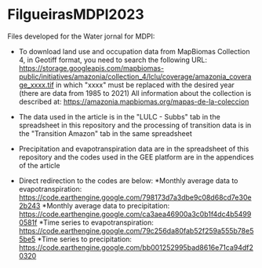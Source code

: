 # FilgueirasMDPI2023

Files developed for the Water jornal for MDPI:
* To download land use and occupation data from MapBiomas Collection 4, in Geotiff format, you need to search the following URL:
  https://storage.googleapis.com/mapbiomas-public/initiatives/amazonia/collection_4/lclu/coverage/amazonia_coverage_xxxx.tif
  in which "xxxx" must be replaced with the desired year (there are data from 1985 to 2021)
 All information about the collection is described at: https://amazonia.mapbiomas.org/mapas-de-la-coleccion

* The data used in the article is in the "LULC - Subbs" tab in the spreadsheet in this repository and the processing of transition data is in the "Transition Amazon" tab in the same spreadsheet

* Precipitation and evapotranspiration data are in the spreadsheet of this repository and the codes used in the GEE platform are in the appendices of the article
* Direct redirection to the codes are below:
  *Monthly average data to evapotranspiration: https://code.earthengine.google.com/798173d7a3dbe9c08d68cd7e30e2b243
  *Monthly average data to precipitation: https://code.earthengine.google.com/ca3aea46900a3c0b1f4dc4b54990581f
  *Time series to evapotranspiration: https://code.earthengine.google.com/79c256da80fab52f259a555b78e55be5
  *Time series to precipitation: https://code.earthengine.google.com/bb001252995bad8616e71ca94df20320

